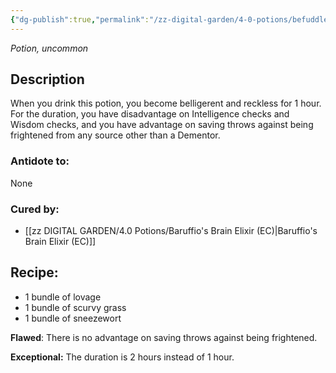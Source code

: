 ```yaml
---
{"dg-publish":true,"permalink":"/zz-digital-garden/4-0-potions/befuddlement-draught-5th/"}
---
```


*Potion, uncommon* 

## Description
When you drink this potion, you become belligerent and reckless for 1 hour. For the duration, you have disadvantage on Intelligence checks and Wisdom checks, and you have advantage on saving throws against being frightened from any source other than a Dementor.

### Antidote to: 
None

### Cured by:
- [[zz DIGITAL GARDEN/4.0 Potions/Baruffio's Brain Elixir (EC)\|Baruffio's Brain Elixir (EC)]]

## Recipe:

* 1 bundle of lovage
* 1 bundle of scurvy grass
* 1 bundle of sneezewort

**Flawed**:
There is no advantage on saving throws against being frightened.

**Exceptional:** 
The duration is 2 hours instead of 1 hour.